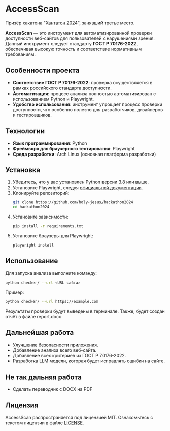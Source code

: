 # AccessScan

Призёр хакатона "[Хантатон 2024](https://hackathon.uriit.ru/2024/)", занявший третье место.

**AccessScan** — это инструмент для автоматизированной проверки доступности веб-сайтов для пользователей с нарушениями зрения. Данный инструмент следует стандарту **ГОСТ Р 70176-2022**, обеспечивая высокую точность и соответствие нормативным требованиям.

## Особенности проекта

- **Соответствие ГОСТ Р 70176-2022**: проверка осуществляется в рамках российского стандарта доступности.
- **Автоматизация**: процесс анализа полностью автоматизирован с использованием Python и Playwright.
- **Удобство использования**: инструмент упрощает процесс проверки доступности, что особенно полезно для разработчиков, дизайнеров и тестировщиков.

## Технологии

- **Язык программирования**: Python
- **Фреймворк для браузерного тестирования**: Playwright
- **Среда разработки**: Arch Linux (основная платформа разработки)

## Установка

1. Убедитесь, что у вас установлен Python версии 3.8 или выше.
2. Установите Playwright, следуя [официальной документации](https://playwright.dev/python/docs/intro).
3. Клонируйте репозиторий:
   ```bash
   git clone https://github.com/holy-jesus/hackathon2024
   cd hackathon2024
   ```
4. Установите зависимости:
   ```bash
   pip install -r requirements.txt
   ```
5. Установите браузеры для Playwright:
   ```bash
   playwright install
   ```

## Использование

Для запуска анализа выполните команду:

```bash
python checker/ --url <URL сайта>
```

Пример:

```bash
python checker/ --url https://example.com
```

Результаты проверки будут выведены в терминале. Также, будет создан отчёт в файле report.docx

## Дальнейшая работа

- Улучшение безопасности приложения.
- Добавление анализа всего веб-сайта.
- Добавление всех критериев из ГОСТ Р 70176-2022.
- Разработка LLM модели, которая будет исправлять ошибки на сайте.

## Не так дальняя работа

- Сделать переводчик с DOCX на PDF

## Лицензия

AccessScan распространяется под лицензией MIT. Ознакомьтесь с текстом лицензии в файле [LICENSE](LICENSE.md).

